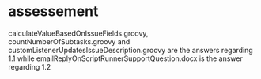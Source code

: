 # assessement

calculateValueBasedOnIssueFields.groovy, countNumberOfSubtasks.groovy and customListenerUpdatesIssueDescription.groovy are the answers regarding 1.1 while 
emailReplyOnScriptRunnerSupportQuestion.docx is the answer regarding 1.2
